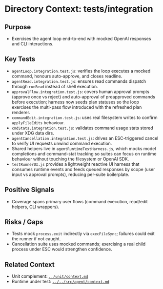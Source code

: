 # Directory Context: tests/integration

## Purpose

- Exercises the agent loop end-to-end with mocked OpenAI responses and CLI interactions.

## Key Tests

- `agentLoop.integration.test.js`: verifies the loop executes a mocked command, honours auto-approve, and closes readline.
- `agentRead.integration.test.js`: ensures read commands dispatch through `runRead` instead of shell execution.
- `approvalFlow.integration.test.js`: covers human approval prompts (approve once vs reject) and auto-approval of preapproved commands before execution; harness now seeds plan statuses so the loop exercises the multi-pass flow introduced with the refreshed plan renderer.
- `commandEdit.integration.test.js`: uses real filesystem writes to confirm `applyFileEdits` behaviour.
- `cmdStats.integration.test.js`: validates command usage stats stored under XDG data dirs.
- `agentCancellation.integration.test.js`: drives an ESC-triggered cancel to verify UI requests unwind command execution.
- Shared helpers live in `agentRuntimeTestHarness.js`, which mocks model completions and command-stat tracking so suites can focus on runtime behaviour without touching the filesystem or OpenAI SDK.
- `testRunnerUI.js` provides a lightweight reactive UI harness that consumes runtime events and feeds queued responses by scope (user input vs approval prompts), reducing per-suite boilerplate.

## Positive Signals

- Coverage spans primary user flows (command execution, read/edit helpers, CLI wrappers).

## Risks / Gaps

- Tests mock `process.exit` indirectly via `execFileSync`; failures could exit the runner if not caught.
- Cancellation suite uses mocked commands; exercising a real child process under ESC would strengthen confidence.

## Related Context

- Unit complement: [`../unit/context.md`](../unit/context.md)
- Runtime under test: [`../../src/agent/context.md`](../../src/agent/context.md)
